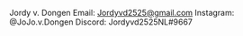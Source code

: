 Jordy v. Dongen
Email: Jordyvd2525@gmail.com
Instagram: @JoJo.v.Dongen
Discord: Jordyvd2525NL#9667

<!---
jojo-v-dongen/jojo-v-dongen is a ✨ special ✨ repository because its `README.md` (this file) appears on your GitHub profile.
You can click the Preview link to take a look at your changes.
--->
